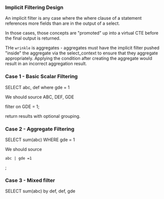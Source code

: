 


### Implicit Filtering Design

An implicit filter is any case where the where clause of a statement references more fields than are in the output of a select.

In those cases, those concepts are "promoted" up into a virtual CTE before the final output is returned.

THe `wrinkle` is aggregates - aggregates must have the implicit filter pushed "inside" the aggregate via the select_context
to ensure that they aggregate appropriately. Applying the condition after creating the aggregate would result in an incorrect 
aggregation result.

### Case 1 - Basic Scalar Filtering

SELECT
    abc,
    def
where
    gde = 1


We should source
    ABC,
    DEF,
    GDE

filter on GDE = 1;

return results with optional grouping.


### Case 2 - Aggregate Filtering

SELECT
    sum(abc)
WHERE
    gde = 1

We should source

    abc | gde =1

;

### Case 3 - Mixed filter

SELECT
    sum(abc) by def,
    def,
    gde

